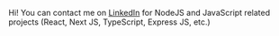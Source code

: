Hi! You can contact me on [LinkedIn](https://www.linkedin.com/in/baharifar) for NodeJS and JavaScript related projects (React, Next JS, TypeScript, Express JS, etc.)
